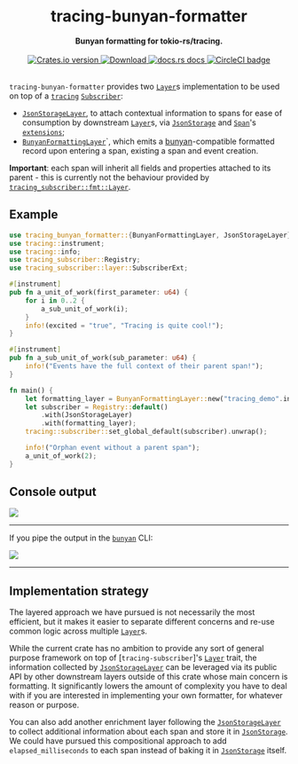 <h1 align="center">tracing-bunyan-formatter</h1>
<div align="center">
 <strong>
   Bunyan formatting for tokio-rs/tracing.
 </strong>
</div>

<br />

<div align="center">
  <!-- Crates version -->
  <a href="https://crates.io/crates/tracing-bunyan-formatter">
    <img src="https://img.shields.io/crates/v/tracing-bunyan-formatter.svg?style=flat-square"
    alt="Crates.io version" />
  </a>
  <!-- Downloads -->
  <a href="https://crates.io/crates/tracing-bunyan-formatter">
    <img src="https://img.shields.io/crates/d/tracing-bunyan-formatter.svg?style=flat-square"
      alt="Download" />
  </a>
  <!-- docs.rs docs -->
  <a href="https://docs.rs/tracing-bunyan-formatter">
    <img src="https://img.shields.io/badge/docs-latest-blue.svg?style=flat-square"
      alt="docs.rs docs" />
  </a>
  <!-- CI -->
  <a href="https://github.com/LukeMathWalker/tracing-bunyan-formatter">
    <img src="https://circleci.com/gh/LukeMathWalker/tracing-bunyan-formatter.svg?style=shield" alt="CircleCI badge" />
  </a>
</div>
<br/>

`tracing-bunyan-formatter` provides two [`Layer`]s implementation to be used on top of
a [`tracing`] [`Subscriber`]:
- [`JsonStorageLayer`], to attach contextual information to spans for ease of consumption by
  downstream [`Layer`]s, via [`JsonStorage`] and [`Span`]'s [`extensions`](https://docs.rs/tracing-subscriber/0.2.5/tracing_subscriber/registry/struct.ExtensionsMut.html);
- [`BunyanFormattingLayer`]`, which emits a [bunyan](https://github.com/trentm/node-bunyan)-compatible formatted record upon entering a span,
 existing a span and event creation.

**Important**: each span will inherit all fields and properties attached to its parent - this is
currently not the behaviour provided by [`tracing_subscriber::fmt::Layer`](https://docs.rs/tracing-subscriber/0.2.5/tracing_subscriber/fmt/struct.Layer.html).

## Example

```rust
use tracing_bunyan_formatter::{BunyanFormattingLayer, JsonStorageLayer};
use tracing::instrument;
use tracing::info;
use tracing_subscriber::Registry;
use tracing_subscriber::layer::SubscriberExt;

#[instrument]
pub fn a_unit_of_work(first_parameter: u64) {
    for i in 0..2 {
        a_sub_unit_of_work(i);
    }
    info!(excited = "true", "Tracing is quite cool!");
}

#[instrument]
pub fn a_sub_unit_of_work(sub_parameter: u64) {
    info!("Events have the full context of their parent span!");
}

fn main() {
    let formatting_layer = BunyanFormattingLayer::new("tracing_demo".into(), std::io::stdout);
    let subscriber = Registry::default()
        .with(JsonStorageLayer)
        .with(formatting_layer);
    tracing::subscriber::set_global_default(subscriber).unwrap();

    info!("Orphan event without a parent span");
    a_unit_of_work(2);
}
```

## Console output

<div>
<img src="https://raw.githubusercontent.com/LukeMathWalker/tracing-bunyan-formatter/master/images/ConsoleOutput.png" />
</div>
<hr/>

If you pipe the output in the [`bunyan`](https://github.com/trentm/node-bunyan) CLI:
<div>
<img src="https://raw.githubusercontent.com/LukeMathWalker/tracing-bunyan-formatter/master/images/ConsoleBunyanOutput.png" />
</div>
<hr/>


## Implementation strategy

The layered approach we have pursued is not necessarily the most efficient,
but it makes it easier to separate different concerns and re-use common logic across multiple [`Layer`]s.

While the current crate has no ambition to provide any sort of general purpose framework on top of
[`tracing-subscriber`]'s [`Layer`] trait, the information collected by [`JsonStorageLayer`] can be leveraged via
its public API by other downstream layers outside of this crate whose main concern is formatting.
It significantly lowers the amount of complexity you have to deal with if you are interested
in implementing your own formatter, for whatever reason or purpose.

You can also add another enrichment layer following the [`JsonStorageLayer`] to collect
additional information about each span and store it in [`JsonStorage`].
We could have pursued this compositional approach to add `elapsed_milliseconds` to each span
instead of baking it in [`JsonStorage`] itself.

[`Layer`]: https://docs.rs/tracing-subscriber/0.2.5/tracing_subscriber/layer/trait.Layer.html
[`JsonStorageLayer`]: https://docs.rs/tracing-bunyan-formatter/0.1.4/tracing_bunyan_formatter/struct.JsonStorageLayer.html
[`JsonStorage`]: https://docs.rs/tracing-bunyan-formatter/0.1.4/tracing_bunyan_formatter/struct.JsonStorage.html
[`BunyanFormattingLayer`]: https://docs.rs/tracing-bunyan-formatter/0.1.4/tracing_bunyan_formatter/struct.BunyanFormattingLayer.html
[`Span`]: https://docs.rs/tracing/0.1.13/tracing/struct.Span.html
[`Subscriber`]: https://docs.rs/tracing-core/0.1.10/tracing_core/subscriber/trait.Subscriber.html
[`tracing`]: https://docs.rs/tracing
[`tracing`]: https://docs.rs/tracing-subscriber
